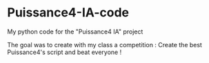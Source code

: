 # Puissance4-IA-code
My python code for the "Puissance4 IA" project

The goal was to create with my class a competition : Create the best Puissance4's script and beat everyone !

